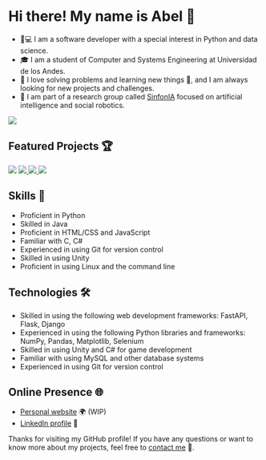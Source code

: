 # Hi there! My name is Abel :wave:
- 🐍💻 I am a software developer with a special interest in Python and data science.
- :mortar_board: I am  a student of Computer and Systems Engineering at Universidad de los Andes.
- 💪 I love solving problems and learning new things 🤔, and I am always looking for new projects and challenges.
- 🤖 I am part of a research group called [SinfonIA](https://sinfoniauniandes.github.io/) focused on artificial intelligence and social robotics.

<a href="#year-list-container">
<img src="https://github-readme-streak-stats.herokuapp.com/?user=abelarismendy"/>
</a>

## Featured Projects 🏆

<a href="https://github.com/abelarismendy/extract_pdf"><img src="https://github-readme-stats.vercel.app/api/pin/?username=abelarismendy&repo=extract_pdf"/></a>
<a href="https://github.com/LYM202202-AM/RobotParser">
<img src="https://github-readme-stats.vercel.app/api/pin/?username=LYM202202-AM&repo=RobotParser"/>
<a href="https://github.com/abelarismendy/twitter-fast-api">
<img src="https://github-readme-stats.vercel.app/api/pin/?username=abelarismendy&repo=twitter-fast-api"/>
</a>
<a href="https://github.com/abelarismendy/oferta-cursos">
<img src="https://github-readme-stats.vercel.app/api/pin/?username=abelarismendy&repo=oferta-cursos"/>
</a>



## Skills 💪

- Proficient in Python
- Skilled in Java
- Proficient in HTML/CSS and JavaScript
- Familiar with C, C#
- Experienced in using Git for version control
- Skilled in using Unity
- Proficient in using Linux and the command line

## Technologies 🛠

- Skilled in using the following web development frameworks: FastAPI, Flask, Django
- Experienced in using the following Python libraries and frameworks: NumPy, Pandas, Matplotlib, Selenium
- Skilled in using Unity and C# for game development
- Familiar with using MySQL and other database systems
- Experienced in using Git for version control

## Online Presence 🌐

- [Personal website](https://abel.arismendy.co) 🌍 (WIP)
- [LinkedIn profile](https://www.linkedin.com/in/abelarismendy/) 💼


Thanks for visiting my GitHub profile! If you have any questions or want to know more about my projects, feel free to [contact me](mailto:abel@arismendy.co?cc=a.arismendy@uniandes.edu.co&subject=Contact%20me%20-%20Github) 💬.

